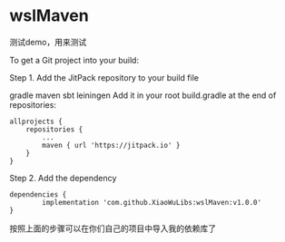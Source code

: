 # wslMaven
测试demo，用来测试

To get a Git project into your build:

Step 1. Add the JitPack repository to your build file

gradle
maven
sbt
leiningen
Add it in your root build.gradle at the end of repositories:

	allprojects {
		repositories {
			...
			maven { url 'https://jitpack.io' }
		}
	}
Step 2. Add the dependency

	dependencies {
	        implementation 'com.github.XiaoWuLibs:wslMaven:v1.0.0'
	}



按照上面的步骤可以在你们自己的项目中导入我的依赖库了
